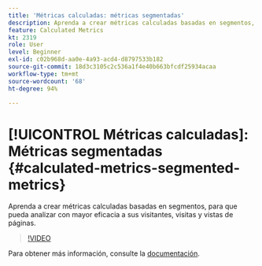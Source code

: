 ```yaml
---
title: 'Métricas calculadas: métricas segmentadas'
description: Aprenda a crear métricas calculadas basadas en segmentos, para que pueda analizar con mayor eficacia a sus visitantes, visitas y vistas de páginas.
feature: Calculated Metrics
kt: 2319
role: User
level: Beginner
exl-id: c02b968d-aa0e-4a93-acd4-d8797533b182
source-git-commit: 18d3c3105c2c536a1f4e40b663bfcdf25934acaa
workflow-type: tm+mt
source-wordcount: '68'
ht-degree: 94%

---
```


# [!UICONTROL Métricas calculadas]: Métricas segmentadas {#calculated-metrics-segmented-metrics}

Aprenda a crear métricas calculadas basadas en segmentos, para que pueda analizar con mayor eficacia a sus visitantes, visitas y vistas de páginas.

>[!VIDEO](https://video.tv.adobe.com/v/25409/?quality=12&learn=on)

Para obtener más información, consulte la [documentación](https://experienceleague.adobe.com/docs/analytics/components/calculated-metrics/calcmetric-workflow/metrics-with-segments.html?lang=es).
